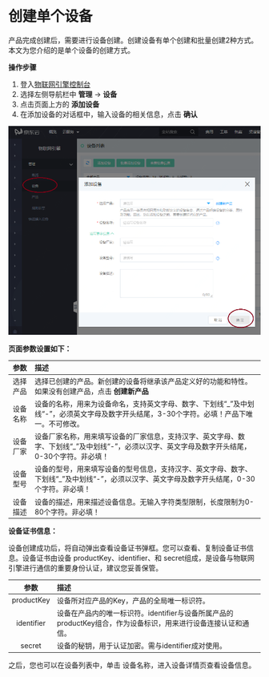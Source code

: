 # 创建单个设备

产品完成创建后，需要进行设备创建。创建设备有单个创建和批量创建2种方式。本文为您介绍的是单个设备的创建方式。

**操作步骤**

1. 登入[物联网引擎控制台](https://iot-console.jdcloud.com/core/)
2. 选择左侧导航栏中 **管理** -> **设备**
3. 点击页面上方的 **添加设备**
4. 在添加设备的对话框中，输入设备的相关信息，点击 **确认** 

![CreateSingleDevice](../../../../../image/IoT/IoT-Engine/CreateSingleDevice.png)

**页面参数设置如下：**

| 参数                  | 描述                 |
| :-------------------: | :------------------- |
|选择产品  | 选择已创建的产品。新创建的设备将继承该产品定义好的功能和特性。如果没有创建产品，点击 **创建新产品** |
|设备名称  | 设备的名称，用来为设备命名，支持英文字母、数字、下划线“_”及中划线“-”，必须英文字母及数字开头结尾，3-30个字符。必填！产品下唯一。不可修改。 | 
|设备厂家  | 设备厂家名称，用来填写设备的厂家信息，支持汉字、英文字母、数字、下划线“_”及中划线“-”，必须以汉字、英文字母及数字开头结尾，0-30个字符。非必填！ | 
|设备型号  | 设备的型号，用来填写设备的型号信息，支持汉字、英文字母、数字、下划线“_”及中划线“-”，必须以汉字、英文字母及数字开头结尾，0-30个字符。非必填！ | 
|设备描述  | 设备的描述，用来描述设备信息。无输入字符类型限制，长度限制为0-80个字符。非必填！| 

**设备证书信息：**

设备创建成功后，将自动弹出查看设备证书弹框。您可以查看、复制设备证书信息。设备证书由设备 productKey、identifier、和 secret组成，是设备与物联网引擎进行通信的重要身份认证，建议您妥善保管。

| 参数                  | 描述                 |
| :-------------------: | :------------------- |
|productKey  | 设备所对应产品的Key，产品的全局唯一标识符。 | 
|identifier  | 设备在产品内的唯一标识符。identifier与设备所属产品的productKey组合，作为设备标识，用来进行设备连接认证和通信。 | 
|secret  | 设备的秘钥，用于认证加密。需与identifier成对使用。 | 


之后，您也可以在设备列表中，单击 设备名称，进入设备详情页查看设备信息。
